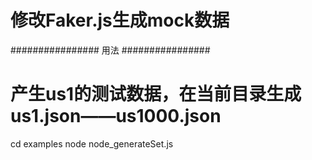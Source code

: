 # 修改Faker.js生成mock数据

################ 用法 ################
# 产生us1的测试数据，在当前目录生成us1.json——us1000.json
cd examples
node node_generateSet.js 